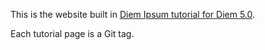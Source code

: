 This is the website built in [Diem Ipsum tutorial for Diem 5.0](http://diem-project.org/diem-5-0/doc/en/a-week-of-diem-ipsum).

Each tutorial page is a Git tag.